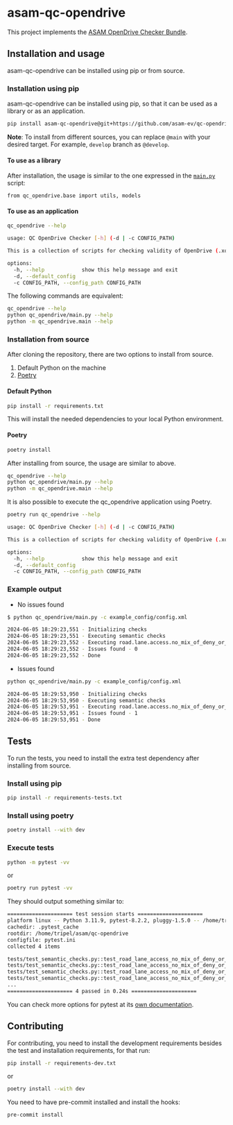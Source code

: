 # asam-qc-opendrive

This project implements the [ASAM OpenDrive Checker Bundle](checker_bundle_doc.md).

## Installation and usage

asam-qc-opendrive can be installed using pip or from source.

### Installation using pip

asam-qc-opendrive can be installed using pip, so that it can be used as a library or
as an application.

```bash
pip install asam-qc-opendrive@git+https://github.com/asam-ev/qc-opendrive@main
```

**Note**: To install from different sources, you can replace `@main` with
your desired target. For example, `develop` branch as `@develop`.

#### To use as a library

After installation, the usage is similar to the one expressed in the
[`main.py`](./qc_opendrive/main.py) script:

```Python3
from qc_opendrive.base import utils, models
```

#### To use as an application

```bash
qc_opendrive --help

usage: QC OpenDrive Checker [-h] (-d | -c CONFIG_PATH)

This is a collection of scripts for checking validity of OpenDrive (.xodr) files.

options:
  -h, --help            show this help message and exit
  -d, --default_config
  -c CONFIG_PATH, --config_path CONFIG_PATH

```

The following commands are equivalent:

```bash
qc_opendrive --help
python qc_opendrive/main.py --help
python -m qc_opendrive.main --help
```

### Installation from source

After cloning the repository, there are two options to install from source.

1. Default Python on the machine
2. [Poetry](https://python-poetry.org/)

#### Default Python

```bash
pip install -r requirements.txt
```

This will install the needed dependencies to your local Python environment.

#### Poetry

```bash
poetry install
```

After installing from source, the usage are similar to above.

```bash
qc_opendrive --help
python qc_opendrive/main.py --help
python -m qc_opendrive.main --help
```

It is also possible to execute the qc_opendrive application using Poetry.

```bash
poetry run qc_opendrive --help

usage: QC OpenDrive Checker [-h] (-d | -c CONFIG_PATH)

This is a collection of scripts for checking validity of OpenDrive (.xodr) files.

options:
  -h, --help            show this help message and exit
  -d, --default_config
  -c CONFIG_PATH, --config_path CONFIG_PATH
```

### Example output

- No issues found

```bash
$ python qc_opendrive/main.py -c example_config/config.xml

2024-06-05 18:29:23,551 - Initializing checks
2024-06-05 18:29:23,551 - Executing semantic checks
2024-06-05 18:29:23,552 - Executing road.lane.access.no_mix_of_deny_or_allow check
2024-06-05 18:29:23,552 - Issues found - 0
2024-06-05 18:29:23,552 - Done
```

- Issues found

```bash
python qc_opendrive/main.py -c example_config/config.xml

2024-06-05 18:29:53,950 - Initializing checks
2024-06-05 18:29:53,950 - Executing semantic checks
2024-06-05 18:29:53,951 - Executing road.lane.access.no_mix_of_deny_or_allow check
2024-06-05 18:29:53,951 - Issues found - 1
2024-06-05 18:29:53,951 - Done
```

## Tests

To run the tests, you need to install the extra test dependency after installing from source.

### Install using pip

```bash
pip install -r requirements-tests.txt
```

### Install using poetry

```bash
poetry install --with dev
```

### Execute tests


```bash
python -m pytest -vv
```

or

```bash
poetry run pytest -vv
```

They should output something similar to:

```bash
===================== test session starts =====================
platform linux -- Python 3.11.9, pytest-8.2.2, pluggy-1.5.0 -- /home/tripel/asam/qc-opendrive/.venv/bin/python
cachedir: .pytest_cache
rootdir: /home/tripel/asam/qc-opendrive
configfile: pytest.ini
collected 4 items

tests/test_semantic_checks.py::test_road_lane_access_no_mix_of_deny_or_allow[17_invalid] PASSED                                                                                     [ 25%]
tests/test_semantic_checks.py::test_road_lane_access_no_mix_of_deny_or_allow[17_valid] PASSED                                                                                       [ 50%]
tests/test_semantic_checks.py::test_road_lane_access_no_mix_of_deny_or_allow[18_invalid] PASSED                                                                                     [ 75%]
tests/test_semantic_checks.py::test_road_lane_access_no_mix_of_deny_or_allow[18_valid] PASSED                                                                                       [100%]
...
===================== 4 passed in 0.24s =====================
```

You can check more options for pytest at its [own documentation](https://docs.pytest.org/).

## Contributing

For contributing, you need to install the development requirements besides the
test and installation requirements, for that run:

```bash
pip install -r requirements-dev.txt
```

or

```bash
poetry install --with dev
```

You need to have pre-commit installed and install the hooks:

```
pre-commit install
```
